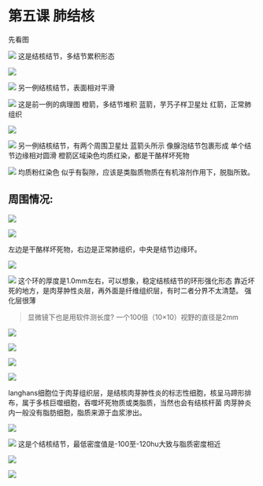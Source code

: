 # 第五课 肺结核
先看图

![](./_image/48727c5cd40c8897019e9080a9d0720.jpg)
这是结核结节，多结节累积形态

![](./_image/92e2831a27bc8f13ef06788b3b66e2d.jpg)

![](./_image/3a01ea1a413f6f0f506ab953237f5c8.jpg)
另一例结核结节，表面相对平滑

![](./_image/59646383ce9f486fb08a4e58e834059.jpg)
这是前一例的病理图
橙箭，多结节堆积
蓝箭，芋艿子样卫星灶
红箭，正常肺组织

![](./_image/1a41835c01635045bb7ce1a6f71a1ee.jpg)

![](./_image/182ac9340152b12883731aa92d3f2a8.jpg)
另一例结核结节，有两个周围卫星灶
蓝箭头所示
像腺泡结节包裹形成
单个结节边缘相对圆滑
橙箭区域染色均质红染，都是干酪样坏死物

![](./_image/9e6b6b86c3a9f717ada7032adc83802.jpg)
均质粉红染色
似乎有裂隙，应该是类脂质物质在有机溶剂作用下，脱脂所致。

## 周围情况:

![](./_image/4ac9b9543c9d0adf92a565beaabe572.jpg)

![](./_image/a7139e469ce2ebd9b18ed2125fa2169.jpg)

左边是干酪样坏死物，右边是正常肺组织，中央是结节边缘环。

![](./_image/d1428f0fc1771960c0e1e7840890bdf.jpg)

![](./_image/9702506eaa10db283949dce4c939642.jpg)
这个环的厚度是1.0mm左右，可以想象，稳定结核结节的环形强化形态
靠近坏死的地方，是肉芽肿性炎层，再外面是纤维组织层，有时二者分界不太清楚。
强化层很薄
> 显微镜下也是用软件测长度?
> 一个100倍（10×10）视野的直径是2mm

![](./_image/6fadb13d5904810c3398045bc1a843a.jpg)

![](./_image/c163366a223f79e2a35835e1de02a29.jpg)

![](./_image/f5de7a120965e694638f1e2b4203080.jpg)

![](./_image/c62eee95aefcf894b624638130fce5c.jpg)

langhans细胞位于肉芽组织层，是结核肉芽肿性炎的标志性细胞，核呈马蹄形排布，属于多核巨噬细胞，吞噬坏死物质或类脂质，当然也会有结核杆菌
肉芽肿炎内一般没有脂肪细胞，脂质来源于血浆渗出。


![](./_image/b51654a73d601079cdc1bcd25432154.jpg)

![](./_image/fba2d00ea0e86e2beb676dbe666abb6.jpg)
这是个结核结节，最低密度值是-100至-120hu大致与脂质密度相近

![](./_image/f1bdc139a90ec82e62a4a2c673f93c3.jpg)

![](./_image/fa616331b939c18068ae05be1bb1d35.jpg)

